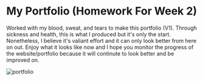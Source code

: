 # My Portfolio (Homework For Week 2)

Worked with my blood, sweat, and tears to make this portfolio (V1). Through sickness and health, this is what I produced but it's only the start. Nonetheless, I believe it's valiant effort and it can only look better from here on out. Enjoy what it looks like now and I hope you monitor the progress of the website/portfolio because it will continute to look better and be improved on. 

![portfolio](https://user-images.githubusercontent.com/95057279/146667081-75555eeb-e2ec-4329-8dfb-c6f98858941b.png)

